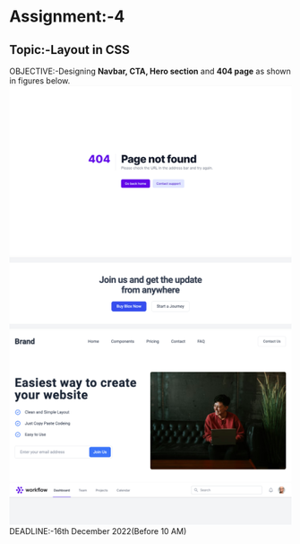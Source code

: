 # Assignment:-4
 ## Topic:-Layout in CSS
 OBJECTIVE:-Designing <b>Navbar, CTA, Hero section</b> and <b>404 page</b> as shown in figures below.<br>
 ![404-error photo](./Assets/404_error.png)<br>
 ![CTA photo](./Assets/cta.png)<br>
 ![Hero-section photo](./Assets/hero.png)<br>
 ![Navbar photo](./Assets/navbar.png)<br>
 DEADLINE:-16th December 2022(Before 10 AM)<br>
